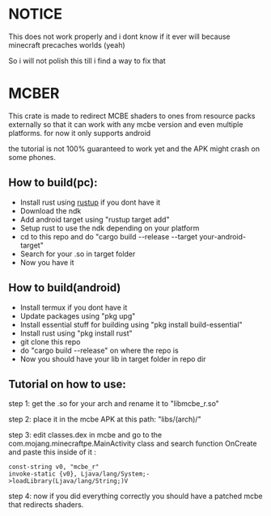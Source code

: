 # NOTICE
This does not work properly and i dont know if it ever will
because minecraft precaches worlds (yeah)

So i will not polish this till i find a way to fix that

# MCBER
This crate is made to redirect MCBE shaders to ones from resource packs externally so that it can work with any mcbe version and even multiple platforms.
for now it only supports android

the tutorial is not 100% guaranteed to work yet and the APK might crash on some phones.

## How to build(pc):
+ Install rust using [rustup](https://rustup.rs/) if you dont have it 
+ Download the ndk
+ Add android target using "rustup target add"
+ Setup rust to use the ndk depending on your platform
+ cd to this repo and do "cargo build --release --target your-android-target"
+ Search for your .so in target folder
+ Now you have it

## How to build(android)
+ Install termux if you dont have it
+ Update packages using "pkg upg"
+ Install essential stuff for building using "pkg install build-essential"
+ Install rust using "pkg install rust"
+ git clone this repo
+ do "cargo build --release" on where the repo is
+ Now you should have your lib in target folder in repo dir

## Tutorial on how to use:
step 1: get the .so for your arch and rename it to "libmcbe_r.so"

step 2: place it in the mcbe APK at this path: "libs/(arch)/"

step 3: edit classes.dex in mcbe and go to the com.mojang.minecraftpe.MainActivity class and search function OnCreate and paste this inside of it :
```
const-string v0, "mcbe_r"
invoke-static {v0}, Ljava/lang/System;->loadLibrary(Ljava/lang/String;)V
```

step 4: now if you did everything correctly you should have a patched mcbe that redirects shaders.
